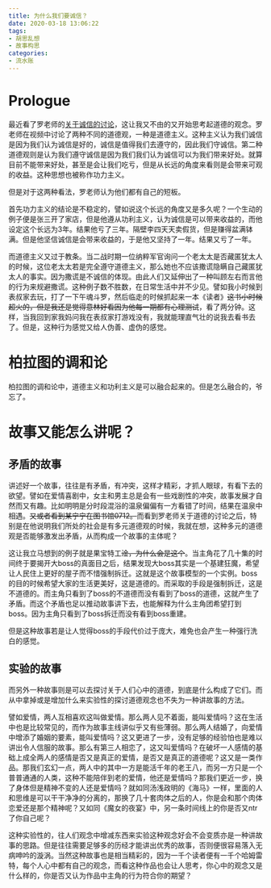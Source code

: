 ```yaml
---
title: 为什么我们要诚信？
date: 2020-03-18 13:06:22
tags: 
- 胡思乱想
- 故事构思
categories:
- 流水账
---
```


# Prologue

最近看了罗老师的[关于诚信的讨论](https://www.bilibili.com/video/av95872350)，这让我又不由的又开始思考起道德的观念。罗老师在视频中讨论了两种不同的道德观，一种是道德主义。这种主义认为我们诚信是因为我们认为诚信是好的，诚信是值得我们去遵守的，因此我们守诚信。第二种道德观则是认为我们遵守诚信是因为我们我们认为诚信可以为我们带来好处。就算目前不能带来好处，甚至是会让我们吃亏，但是从长远的角度来看则是会带来可观的收益。这种思想也被称作功力主义。

<!-- more -->

但是对于这两种看法，罗老师认为他们都有自己的短板。

首先功力主义的结论是不稳定的，譬如说这个长远的角度又是多久呢？一个生动的例子便是张三开了家店，但是他遵从功利主义，认为诚信是可以带来收益的，而他设定这个长远为3年。结果他亏了三年。隔壁李四天天卖假货，但是赚得盆满钵满。但是他坚信诚信是会带来收益的，于是他又坚持了一年。结果又亏了一年。

而道德主义又过于教条。当二战时期一位纳粹军官询问一个老太太是否藏匿犹太人的时候，这位老太太若是完全遵守道德主义，那么她也不应该撒谎隐瞒自己藏匿犹太人的事实。因为撒谎是不诚信的体现。由此人们又延伸出了一种叫顾左右而言他的行为来规避撒谎。这种例子数不胜数，在日常生活中并不少见。譬如我小时候到表叔家去玩，打了一下午魂斗罗，然后临走的时候抓起来一本《读者》~~这书小时候超火的，但是我还是觉得意林好看因为他每一期都有心理测试~~，看了两分钟。这样，当我回到家我妈问我在表叔家打游戏没有，我就能理直气壮的说我去看书去了。但是，这种行为感觉又给人伪善、虚伪的感觉。

# 柏拉图的调和论

柏拉图的调和论中，道德主义和功利主义是可以融合起来的。但是怎么融合的，爷忘了。

# 故事又能怎么讲呢？

## 矛盾的故事

讲述好一个故事，往往是有矛盾，有冲突，这样才精彩，才抓人眼球，有看下去的欲望。譬如在爱情喜剧中，女主和男主总是会有一些戏剧性的冲突，故事发展才自然而又有趣。比如明明是分时段混浴的温泉偏偏有一方看错了时间，结果在温泉中相遇。~~又或者看到某宁宁在图书馆0712。~~而看到罗老师关于道德的讨论之后，特别是在他说明我们所处的社会是有多元道德观的时候，我就在想，这种多元的道德观是否能够激发出矛盾，从而构成一个故事的主体呢？

这让我立马想到的例子就是果宝特工~~淦，为什么会是这个~~。当主角花了几十集的时间终于要揭开大boss的真面目之后，结果发现大boss其实是一个基建狂魔，希望让人民住上更好的屋子而不惜强制拆迁。这就是这个故事模型的一个实例。boss的目的时候希望大家的生活更美好，这是道德的。而采取的手段是强制拆迁，这是不道德的。而主角只看到了boss的不道德而没有看到了boss的道德，这就产生了矛盾。而这个矛盾也足以推动故事讲下去，也能解释为什么主角团希望打到boss。因为主角只看到了boss拆迁而没有看到boss重建。

但是这种故事若是让人觉得boss的手段代价过于庞大，难免也会产生一种强行洗白的感觉。

## 实验的故事

而另外一种故事则是可以去探讨关于人们心中的道德，到底是什么构成了它们。而从中拿掉或是增加什么来实验性的探讨道德观念也不失为一种讲故事的方法。

譬如爱情，两人互相喜欢这叫做爱情。那么两人见不着面，能叫爱情吗？这在生活中也是比较常见的，而作为故事主线讲似乎又有些薄弱。那么两人结婚了，向爱情中增添了婚姻的要素，能叫爱情吗？这又更进了一步，没有足够的经验怕也是难以讲出令人信服的故事。那么有第三人相恋了，这又叫爱情吗？在破坏一人感情的基础上成全两人的感情是否又是真正的爱情，是否又是真正的道德呢？这又是一类作品。那我们玄幻一点，两人中的其中一方是能活千年的老王八，而另一方只是一个普普通通的人类，这种不能陪伴到老的爱情，他还是爱情吗？那我们更近一步，换了身体但是精神不变的人还是爱情吗？就如同汤浅政明的《海马》一样，里面的人和思维是可以干干净净的分离的，那换了几十套肉体之后的人，你是会和那个肉体恋爱还是那个精神呢？又如同《魔女的夜宴》中，另一条时间线上的你是否又ntr了你自己呢？

这种实验性的，往人们观念中增减东西来实验这种观念好会不会变质亦是一种讲故事的思路。但是往往需要足够多的历经才能讲出优秀的故事，否则便很容易落入无病呻吟的漩涡。当然这种故事也是相当精彩的，因为一千个读者便有一千个哈姆雷特，每个人心中都有自己的观念，而看这种作品也会让人思考，你心中的观念又是什么样的，你是否又认为作品中主角的行为符合你的期望？

